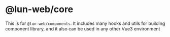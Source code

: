 # @lun-web/core

This is for `@lun-web/components`. It includes many hooks and utils for building component library, and it also can be used in any other Vue3 environment